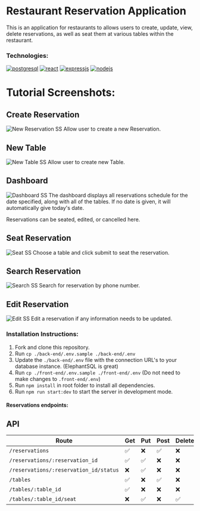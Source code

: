 # Restaurant Reservation Application

This is an application for restaurants to allows users to create, update, view, delete reservations, as well as seat them at various tables within the restaurant.

### Technologies:

[![postgresql](https://cdn.iconscout.com/icon/free/png-256/postgresql-11-1175122.png)](https://www.postgresql.org/) 
[![react](https://cdn.iconscout.com/icon/free/png-256/react-1-282599.png)](https://reactjs.org/)
[![expressjs](https://hackr.io/tutorials/learn-express-js/logo/logo-express-js?ver=1557508379)](https://expressjs.com/)
[![nodejs](https://cdn.iconscout.com/icon/free/png-256/node-js-1174925.png)](https://nodejs.org/en/)

# Tutorial Screenshots:

## Create Reservation
![New Reservation SS](https://i.gyazo.com/c4057147b7deae532be14b13ba9d2207.png)
Allow user to create a new Reservation. 

## New Table
![New Table SS](https://i.gyazo.com/071e9015af1c09f4af145ce156ffced9.png)
Allow user to create new Table.

## Dashboard
![Dashboard SS](https://i.gyazo.com/c718d083bfbbb96bef0afe6dd14a7555.png)
The dashboard displays all reservations schedule for the date specified, along with all of the tables.
If no date is given, it will automatically give today's date.

Reservations can be seated, edited, or cancelled here.

## Seat Reservation
![Seat SS](https://i.gyazo.com/bb65238d7a19f0452daa61b2d6a05a6d.png)
Choose a table and click submit to seat the reservation.

## Search Reservation
![Search SS](https://i.gyazo.com/d6aa3ed24e454181437118f42680573e.png)
Search for reservation by phone number.

## Edit Reservation
![Edit SS](https://i.gyazo.com/4cfa861fdc0ced8550177b3bce2c6676.png)
Edit a reservation if any information needs to be updated.

### Installation Instructions:

1. Fork and clone this repository.
2. Run `cp ./back-end/.env.sample ./back-end/.env`
3. Update the `./back-end/.env` file with the connection URL's to your database instance. (ElephantSQL is great)
4. Run `cp ./front-end/.env.sample ./front-end/.env` (Do not need to make changes to `.front-end/.env`)
5. Run `npm install` in root folder to install all dependencies.
6. Run `npm run start:dev` to start the server in development mode.

#### Reservations endpoints:

## API

| Route       | Get         | Put        | Post         | Delete       |      
| ----------- | ----------- | ---------- | ------------ | ------------ |
| ```/reservations```      | ✅      |❌      | ✅    |       ❌       |
| ```/reservations/:reservation_id```   | ✅        | ✅       | ❌         | ❌         |
| ```/reservations/:reservation_id/status```      | ❌      |✅      | ❌    |       ❌       |
| ```/tables```   | ✅        | ❌       | ✅         | ❌         |
| ```/tables/:table_id```   | ✅        | ❌       | ❌         | ❌         |
| ```/tables/:table_id/seat```   | ❌        | ✅       | ❌         | ✅         |



